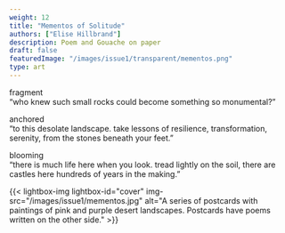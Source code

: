 ```yaml
---
weight: 12
title: "Mementos of Solitude"
authors: ["Elise Hillbrand"]
description: Poem and Gouache on paper
draft: false
featuredImage: "/images/issue1/transparent/mementos.png"
type: art
---
```


fragment  
“who knew such small rocks could become something so monumental?”

anchored  
“to this desolate landscape. take lessons of resilience, transformation, serenity, from the stones beneath your feet.”

blooming  
“there is much life here when you look. tread lightly on the soil, there are castles here hundreds of years in the making.”

{{< lightbox-img lightbox-id="cover" img-src="/images/issue1/mementos.jpg" alt="A series of postcards with paintings of pink and purple desert landscapes. Postcards have poems written on the other side." >}}